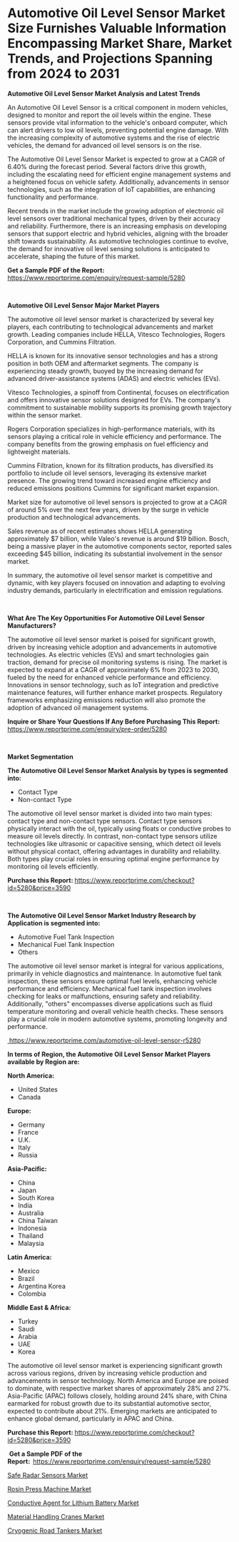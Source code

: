 <p><h1>Automotive Oil Level Sensor Market Size Furnishes Valuable Information Encompassing Market Share, Market Trends, and Projections Spanning from 2024 to 2031</h1></p><p><strong>Automotive Oil Level Sensor Market Analysis and Latest Trends</strong></p>
<p><p>An Automotive Oil Level Sensor is a critical component in modern vehicles, designed to monitor and report the oil levels within the engine. These sensors provide vital information to the vehicle's onboard computer, which can alert drivers to low oil levels, preventing potential engine damage. With the increasing complexity of automotive systems and the rise of electric vehicles, the demand for advanced oil level sensors is on the rise.</p><p>The Automotive Oil Level Sensor Market is expected to grow at a CAGR of 6.40% during the forecast period. Several factors drive this growth, including the escalating need for efficient engine management systems and a heightened focus on vehicle safety. Additionally, advancements in sensor technologies, such as the integration of IoT capabilities, are enhancing functionality and performance.</p><p>Recent trends in the market include the growing adoption of electronic oil level sensors over traditional mechanical types, driven by their accuracy and reliability. Furthermore, there is an increasing emphasis on developing sensors that support electric and hybrid vehicles, aligning with the broader shift towards sustainability. As automotive technologies continue to evolve, the demand for innovative oil level sensing solutions is anticipated to accelerate, shaping the future of this market.</p></p>
<p><strong>Get a Sample PDF of the Report:&nbsp;</strong> <a href="https://www.reportprime.com/enquiry/request-sample/5280">https://www.reportprime.com/enquiry/request-sample/5280</a></p>
<p>&nbsp;</p>
<p><strong>Automotive Oil Level Sensor Major Market Players</strong></p>
<p><p>The automotive oil level sensor market is characterized by several key players, each contributing to technological advancements and market growth. Leading companies include HELLA, Vitesco Technologies, Rogers Corporation, and Cummins Filtration. </p><p>HELLA is known for its innovative sensor technologies and has a strong position in both OEM and aftermarket segments. The company is experiencing steady growth, buoyed by the increasing demand for advanced driver-assistance systems (ADAS) and electric vehicles (EVs).</p><p>Vitesco Technologies, a spinoff from Continental, focuses on electrification and offers innovative sensor solutions designed for EVs. The company's commitment to sustainable mobility supports its promising growth trajectory within the sensor market.</p><p>Rogers Corporation specializes in high-performance materials, with its sensors playing a critical role in vehicle efficiency and performance. The company benefits from the growing emphasis on fuel efficiency and lightweight materials.</p><p>Cummins Filtration, known for its filtration products, has diversified its portfolio to include oil level sensors, leveraging its extensive market presence. The growing trend toward increased engine efficiency and reduced emissions positions Cummins for significant market expansion.</p><p>Market size for automotive oil level sensors is projected to grow at a CAGR of around 5% over the next few years, driven by the surge in vehicle production and technological advancements.</p><p>Sales revenue as of recent estimates shows HELLA generating approximately $7 billion, while Valeo's revenue is around $19 billion. Bosch, being a massive player in the automotive components sector, reported sales exceeding $45 billion, indicating its substantial involvement in the sensor market.</p><p>In summary, the automotive oil level sensor market is competitive and dynamic, with key players focused on innovation and adapting to evolving industry demands, particularly in electrification and emission regulations.</p></p>
<p>&nbsp;</p>
<p><strong>What Are The Key Opportunities For Automotive Oil Level Sensor Manufacturers?</strong></p>
<p><p>The automotive oil level sensor market is poised for significant growth, driven by increasing vehicle adoption and advancements in automotive technologies. As electric vehicles (EVs) and smart technologies gain traction, demand for precise oil monitoring systems is rising. The market is expected to expand at a CAGR of approximately 6% from 2023 to 2030, fueled by the need for enhanced vehicle performance and efficiency. Innovations in sensor technology, such as IoT integration and predictive maintenance features, will further enhance market prospects. Regulatory frameworks emphasizing emissions reduction will also promote the adoption of advanced oil management systems.</p></p>
<p><strong>Inquire or Share Your Questions If Any Before Purchasing This Report:</strong> <a href="https://www.reportprime.com/enquiry/pre-order/5280">https://www.reportprime.com/enquiry/pre-order/5280</a></p>
<p>&nbsp;</p>
<p><strong>Market Segmentation</strong></p>
<p><strong>The Automotive Oil Level Sensor Market Analysis by types is segmented into:</strong></p>
<p><ul><li>Contact Type</li><li>Non-contact Type</li></ul></p>
<p><p>The automotive oil level sensor market is divided into two main types: contact type and non-contact type sensors. Contact type sensors physically interact with the oil, typically using floats or conductive probes to measure oil levels directly. In contrast, non-contact type sensors utilize technologies like ultrasonic or capacitive sensing, which detect oil levels without physical contact, offering advantages in durability and reliability. Both types play crucial roles in ensuring optimal engine performance by monitoring oil levels efficiently.</p></p>
<p><strong>Purchase this Report:&nbsp;</strong><a href="https://www.reportprime.com/checkout?id=5280&price=3590">https://www.reportprime.com/checkout?id=5280&price=3590</a></p>
<p>&nbsp;</p>
<p><strong>The Automotive Oil Level Sensor Market Industry Research by Application is segmented into:</strong></p>
<p><ul><li>Automotive Fuel Tank Inspection</li><li>Mechanical Fuel Tank Inspection</li><li>Others</li></ul></p>
<p><p>The automotive oil level sensor market is integral for various applications, primarily in vehicle diagnostics and maintenance. In automotive fuel tank inspection, these sensors ensure optimal fuel levels, enhancing vehicle performance and efficiency. Mechanical fuel tank inspection involves checking for leaks or malfunctions, ensuring safety and reliability. Additionally, "others" encompasses diverse applications such as fluid temperature monitoring and overall vehicle health checks. These sensors play a crucial role in modern automotive systems, promoting longevity and performance.</p></p>
<p><a href="https://www.reportprime.com/automotive-oil-level-sensor-r5280">&nbsp;https://www.reportprime.com/automotive-oil-level-sensor-r5280</a></p>
<p><strong>In terms of Region, the Automotive Oil Level Sensor Market Players available by Region are:</strong></p>
<p>
    <p> <strong> North America: </strong>
        <ul>
            <li>United States</li>
            <li>Canada</li>
        </ul>
        </p> 
    <p> <strong> Europe: </strong>
        <ul>
            <li>Germany</li>
            <li>France</li>
            <li>U.K.</li>
            <li>Italy</li>
            <li>Russia</li>
        </ul>
        </p> 
    <p> <strong> Asia-Pacific: </strong>
        <ul>
            <li>China</li>
            <li>Japan</li>
            <li>South Korea</li>
            <li>India</li>
            <li>Australia</li>
            <li>China Taiwan</li>
            <li>Indonesia</li>
            <li>Thailand</li>
            <li>Malaysia</li>
        </ul>
        </p> 
    <p> <strong> Latin America: </strong>
        <ul>
            <li>Mexico</li>
            <li>Brazil</li>
            <li>Argentina Korea</li>
            <li>Colombia</li>
        </ul>
        </p> 
    <p> <strong> Middle East & Africa: </strong>
        <ul>
            <li>Turkey</li>
            <li>Saudi</li>
            <li>Arabia</li>
            <li>UAE</li>
            <li>Korea</li>
        </ul>
    </p>
    </p>
<p><p>The automotive oil level sensor market is experiencing significant growth across various regions, driven by increasing vehicle production and advancements in sensor technology. North America and Europe are poised to dominate, with respective market shares of approximately 28% and 27%. Asia-Pacific (APAC) follows closely, holding around 24% share, with China earmarked for robust growth due to its substantial automotive sector, expected to contribute about 21%. Emerging markets are anticipated to enhance global demand, particularly in APAC and China.</p></p>
<p><strong>Purchase this Report: </strong><a href="https://www.reportprime.com/checkout?id=5280&price=3590">https://www.reportprime.com/checkout?id=5280&price=3590</a></p>
<p>&nbsp;<strong>Get a Sample PDF of the Report:&nbsp;&nbsp;</strong><a href="https://www.reportprime.com/enquiry/request-sample/5280">https://www.reportprime.com/enquiry/request-sample/5280</a></p>
<p><strong></strong></p>
<p><p><a href="https://github.com/AfsanaMia652/Market-Research-Report-List-1/blob/main/safe-radar-sensors-market.md">Safe Radar Sensors Market</a></p><p><a href="https://www.linkedin.com/pulse/navigating-rosin-press-machine-market-expert-analysis-forecast-git5e?trackingId=zk%2BE%2FmldSJqktidwh4hsXA%3D%3D">Rosin Press Machine Market</a></p><p><a href="https://github.com/dfs4ff/Market-Research-Report-List-1/blob/main/conductive-agent-for-lithium-battery-market.md">Conductive Agent for Lithium Battery Market</a></p><p><a href="https://issuu.com/reportprime-2/docs/material-handling-cranes-market-siz_48460f5addcbec">Material Handling Cranes Market</a></p><p><a href="https://www.linkedin.com/pulse/market-trends-global-cryogenic-road-tankers-forecast-analysis-gba0e?trackingId=kzCFAgpYSCuc2OMou6Eglw%3D%3D">Cryogenic Road Tankers Market</a></p></p>